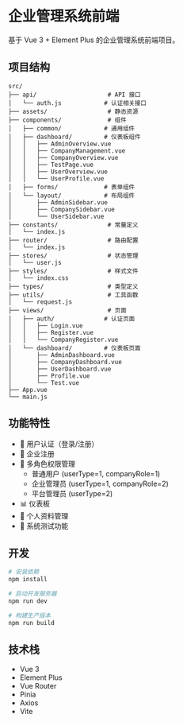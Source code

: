 # 企业管理系统前端

基于 Vue 3 + Element Plus 的企业管理系统前端项目。

## 项目结构

```
src/
├── api/                    # API 接口
│   └── auth.js            # 认证相关接口
├── assets/                 # 静态资源
├── components/             # 组件
│   ├── common/            # 通用组件
│   ├── dashboard/         # 仪表板组件
│   │   ├── AdminOverview.vue
│   │   ├── CompanyManagement.vue
│   │   ├── CompanyOverview.vue
│   │   ├── TestPage.vue
│   │   ├── UserOverview.vue
│   │   └── UserProfile.vue
│   ├── forms/             # 表单组件
│   └── layout/            # 布局组件
│       ├── AdminSidebar.vue
│       ├── CompanySidebar.vue
│       └── UserSidebar.vue
├── constants/              # 常量定义
│   └── index.js
├── router/                 # 路由配置
│   └── index.js
├── stores/                 # 状态管理
│   └── user.js
├── styles/                 # 样式文件
│   └── index.css
├── types/                  # 类型定义
├── utils/                  # 工具函数
│   └── request.js
├── views/                  # 页面
│   ├── auth/              # 认证页面
│   │   ├── Login.vue
│   │   ├── Register.vue
│   │   └── CompanyRegister.vue
│   └── dashboard/         # 仪表板页面
│       ├── AdminDashboard.vue
│       ├── CompanyDashboard.vue
│       ├── UserDashboard.vue
│       ├── Profile.vue
│       └── Test.vue
├── App.vue
└── main.js
```

## 功能特性

- 🔐 用户认证（登录/注册）
- 🏢 企业注册
- 👥 多角色权限管理
  - 普通用户 (userType=1, companyRole=1)
  - 企业管理员 (userType=1, companyRole=2)
  - 平台管理员 (userType=2)
- 📊 仪表板
- 👤 个人资料管理
- 🧪 系统测试功能

## 开发

```bash
# 安装依赖
npm install

# 启动开发服务器
npm run dev

# 构建生产版本
npm run build
```

## 技术栈

- Vue 3
- Element Plus
- Vue Router
- Pinia
- Axios
- Vite
